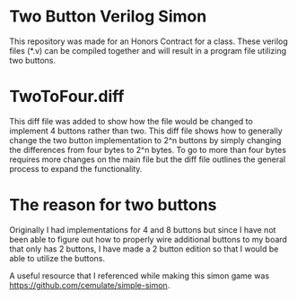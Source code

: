 # Two Button Verilog Simon

This repository was made for an Honors Contract for a class. These verilog files (\*.v) can be compiled together and will result in a program file utilizing two buttons.

# TwoToFour.diff

This diff file was added to show how the file would be changed to implement 4 buttons rather than two. This diff file shows how to generally change the two button implementation to 2^n buttons by simply changing the differences from four bytes to 2^n bytes.
To go to more than four bytes requires more changes on the main file but the diff file outlines the general process to expand the functionality.

# The reason for two buttons

Originally I had implementations for 4 and 8 buttons but since I have not been able to figure out how to properly wire additional buttons to my board that only has 2 buttons, I have made a 2 button edition so that I would be able to utilize the buttons.


A useful resource that I referenced while making this simon game was https://github.com/cemulate/simple-simon.
